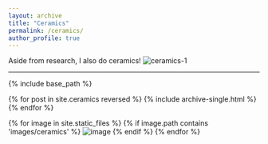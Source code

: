 ```yaml
---
layout: archive
title: "Ceramics"
permalink: /ceramics/
author_profile: true
---
```


Aside from research, I also do ceramics!
![ceramics-1](http://alexandralalor.github.io/images/ceramics/ceramics-1.jpg)


-----
{% include base_path %}

{% for post in site.ceramics reversed %}
  {% include archive-single.html %}
{% endfor %}

{% for image in site.static_files %}
    {% if image.path contains 'images/ceramics' %}
        <img src="{{ site.baseurl }}{{ image.path }}" alt="image" />
    {% endif %}
{% endfor %}


